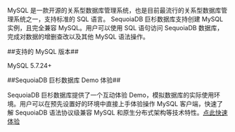 [^_^]:
    MySQL 实例-Readme

MySQL 是一款开源的关系型数据库管理系统，也是目前最流行的关系型数据库管理系统之一，支持标准的 SQL 语言。
SequoiaDB 巨杉数据库支持创建 MySQL 实例，且完全兼容 MySQL。用户可以使用 SQL 语句访问 SequoiaDB 数据库，完成对数据的增删查改以及其他 MySQL 语法操作。

##支持的 MySQL 版本##

MySQL 5.7.24+ 


##SequoiaDB 巨杉数据库 Demo 体验##

SequoiaDB 巨杉数据库提供了一个互动体验 Demo，模拟数据库的实际使用环境。用户可以在预先设置好的环境中直接上手体验操作 MySQL 客户端，快速了解 SequoiaDB 语法协议级兼容 MySQL 和原生分布式架构等技术特性。[点此快速体验](http://www.sequoiadb.com/cn/university-demo)